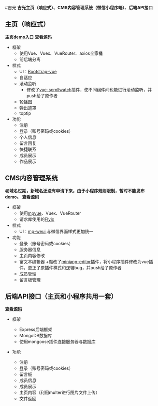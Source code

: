 #吉光
**吉光主页（响应式）、CMS内容管理系统（微信小程序端）、后端API接口**
## 主页（响应式）

**[主页demo入口](http://123.207.155.80/projects/jiguang/ "主页demo")**
**[查看源码](https://github.com/MagnetLin/jiguang/tree/master/home)**
+ 框架
	+ 使用Vue、Vuex、VueRouter、axios全家桶
	+ 前后端分离
+ 样式
    + UI：[Bootstrap-vue](https://github.com/bootstrap-vue/bootstrap-vue/)
    + 自适应
    + 滚动监听
		+ 修改了[vue-scrollwatch](https://github.com/Desdesdesgo/vue-scrollwatch)插件，使不同组件间也能进行滚动监听，并push给了原作者
	+ 轮播图
	+ 弹出遮罩
	+ toptip
+ 功能
    + 注册
    + 登录（账号密码或cookies）
	+ 个人信息
    + 留言回复
	+ 快捷联系
	+ 成员展示
	+ 作品展示
	
## CMS内容管理系统
**老域名过期，新域名还没有申请下来，由于小程序规则限制，暂时不能发布demo。**
**[查看源码](https://github.com/MagnetLin/jiguang/tree/master/weapp)**
+ 框架
	+ 使用[mpvue](https://github.com/Meituan-Dianping/mpvue)、Vuex、VueRouter
	+ 请求库使用的[Flyio](https://github.com/wendux/fly/blob/master/README-CH.md)
+ 样式
    + UI：[mp-weui](https://github.com/youngluo/mp-weui),与微信界面样式更加统一
+ 功能
    + 登录（账号密码或cookies）
    + 服务器信息
	+ 主页内容修改
	+ 富文本编辑器
		+魔改了[miniapp-editor](https://github.com/xbhub/miniapp-editor)插件，将小程序插件修改为vue插件，更正了原插件样式和逻辑bug，并push给了原作者
	+ 成员管理
	+ 留言板管理
	
## 后端API接口（主页和小程序共用一套）
**[查看源码](https://github.com/MagnetLin/jiguang/tree/master/server)**
+ 框架
	+ Express后端框架
	+ MongoDB数据库
	+ 使用mongoose插件连接服务器与数据库
	
+ 功能
    + 注册
    + 登录（账号密码或cookies）
    + 留言板
	+ 成员信息
	+ 成员展示
	+ 主页内容（利用multer进行图片文件上传）
	+ 文件返回
	
